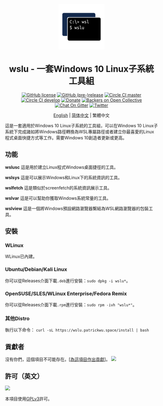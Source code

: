 <div align="center">

<img width="150" height="150" src="extras/icon.png">

# wslu - 一套Windows 10 Linux子系統工具組

[![GitHub license](https://flat.badgen.net/github/license/wslutilities/wslu?icon=github&label=&color=cyan)](https://github.com/wslutilities/wslu/blob/master/LICENSE)
[![GitHub (pre-)release](https://flat.badgen.net/github/release/wslutilities/wslu?icon=github&label=)](https://github.com/wslutilities/wslu)
[![Circle CI master](https://flat.badgen.net/circleci/github/wslutilities/wslu/master?label=master&icon=circleci)](https://circleci.com/gh/wslutilities/wslu/tree/master)
[![Circle CI develop](https://flat.badgen.net/circleci/github/wslutilities/wslu/develop?label=develop&icon=circleci)](https://circleci.com/gh/wslutilities/wslu/tree/develop)
[![Donate](https://flat.badgen.net/badge/Donate/Paypal/purple)](https://www.paypal.me/callmepk/)
[![Backers on Open Collective](https://flat.badgen.net/opencollective/backers/wslu)](CONTRIBUTING.md#financial-contributions)
[![Chat On Gitter](https://flat.badgen.net/badge/chat/on%20gitter/cyan)](https://gitter.im/wslutilities/wslu)
[![Twitter](https://flat.badgen.net/twitter/follow/wslutilities)](https://twitter.com/wslutilities)

[English](README.md) | [简体中文](README.hans.md) | 繁體中文

</div>

這是一套適用於Windows 10 Linux子系統的工具組，可以在Windows 10 Linux子系統下完成諸如將Windows路徑轉換為WSL專屬路徑或者建立你最喜愛的Linux程式桌面快捷方式等工作。需要Windows 10創造者更新或更高。

## 功能

**wslusc**
這是用於建立Linux程式Windows桌面捷徑的工具。

**wslsys**
這是可以展示Windows和Linux下的系統資訊的工具。

**wslfetch**
這是類似於screenfetch的系統資訊展示工具。

**wslvar**
這是可以幫助你獲取Windows系統常量的工具。

**wslview**
這是一個將Windows預設網路瀏覽器繫結為WSL網路瀏覽器的包裝工具。

## 安裝

### WLinux

WLinux已內建。

### Ubuntu/Debian/Kali Linux

你可以從Releases介面下載`.deb`進行安裝：`sudo dpkg -i wslu*`。

### OpenSUSE/SLES/WLinux Enterprise/Fedora Remix

你可以從Releases介面下載`.rpm`進行安裝：`sudo rpm -ivh "wslu*"`。

### 其他Distro

執行以下命令： `curl -sL https://wslu.patrickwu.space/install | bash`

## 貢獻者

沒有你們，這個項目不可能存在。[[為這項目作出貢獻](CONTRIBUTING.md)]。
<img src="https://opencollective.com/wslu/contributors.svg?width=890&button=false" />

## 許可（英文）

<img width="150" src="https://www.gnu.org/graphics/gplv3-with-text-136x68.png">

本項目使用[GPLv3](LICENSE)許可。

